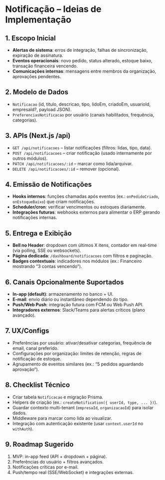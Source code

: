 # Notificação – Ideias de Implementação

## 1. Escopo Inicial
- **Alertas de sistema**: erros de integração, falhas de sincronização, expiração de assinatura.
- **Eventos operacionais**: novo pedido, status alterado, estoque baixo, transação financeira vencendo.
- **Comunicações internas**: mensagens entre membros da organização, aprovações pendentes.

## 2. Modelo de Dados
- `Notificacao` (id, titulo, descricao, tipo, lidoEm, criadoEm, usuarioId, empresaId?, payload JSON).
- `PreferenciasNotificacao` por usuário (canais habilitados, frequência, categorias).

## 3. APIs (Next.js /api)
- `GET /api/notificacoes` – listar notificações (filtros: lidas, tipo, data).
- `POST /api/notificacoes` – criar notificação (usado internamente por outros módulos).
- `PATCH /api/notificacoes/:id` – marcar como lida/arquivar.
- `DELETE /api/notificacoes/:id` – remover (opcional).

## 4. Emissão de Notificações
- **Hooks internos**: funções chamadas após eventos (ex.: `onPedidoCriado`, `onEstoqueBaixo`) que criam notificações.
- **Scheduler/cron**: verificar vencimentos ou estoques diariamente.
- **Integrações futuras**: webhooks externos para alimentar o ERP gerando notificações internas.

## 5. Entrega e Exibição
- **Bell no Header**: dropdown com últimos X itens, contador em real-time (via polling, SSE ou websockets).
- **Página dedicada**: `/dashboard/notificacoes` com filtros e paginação.
- **Badges contextuais**: indicadores nos módulos (ex.: Financeiro mostrando “3 contas vencendo”).

## 6. Canais Opcionalmente Suportados
- **In-app (default)**: armazenamento no banco + UI.
- **E-mail**: envio diário ou instantâneo dependendo do tipo.
- **Push/Web Push**: integração futura com FCM ou Web Push API.
- **Integradores externos**: Slack/Teams para alertas críticos (plano avançado).

## 7. UX/Configs
- Preferências por usuário: ativar/desativar categorias, frequência de email, canal preferido.
- Configurações por organização: limites de retenção, regras de notificação de estoque.
- Agrupamento de eventos similares (ex.: “5 pedidos aguardando aprovação”).

## 8. Checklist Técnico
- Criar tabela `Notificacao` e migração Prisma.
- Helpers de criação (ex.: `createNotification({ userId, type, ... })`).
- Guardar contexto multi-tenant (`empresaId`, `organizacaoId`) para isolar dados.
- Middleware para marcar como lida ao visualizar.
- Integração com autenticação existente (usar `context.userId` no `withAuth`).

## 9. Roadmap Sugerido
1. MVP: in-app feed (API + dropdown + página).
2. Preferências do usuário + filtros avançados.
3. Notificações críticas por e-mail.
4. Push/tempo real (SSE/WebSocket) e integrações externas.
